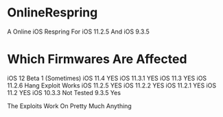 # OnlineRespring
A Online iOS Respring For iOS 11.2.5 And iOS 9.3.5

# Which Firmwares Are Affected
iOS 12 Beta 1 (Sometimes)
iOS 11.4 YES
iOS 11.3.1 YES
iOS 11.3 YES
iOS 11.2.6 Hang Exploit Works
iOS 11.2.5 YES
iOS 11.2.2 YES
iOS 11.2.1 YES
iOS 11.2   YES
iOS 10.3.3 Not Tested
9.3.5  Yes


The Exploits Work On Pretty Much Anything
